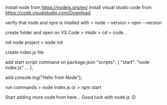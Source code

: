install node from https://nodejs.org/en/
install visual studio code from https://code.visualstudio.com/Download

verify that node and npm is intalled with
    > node --version
    > npm --version

create folder and open on VS Code
    > mkdir <FolderName>
    > cd <FolderName>
    > code .

init node project
    > node init

create index.js file

add start script command on package.json
    "scripts": {
        "start": "node index.js"
        ...
    },

add
    console.log("Hello from Node");

run commands
    > node index.js or > npm start

Start adding more code from here...
Good luck with node.js :D